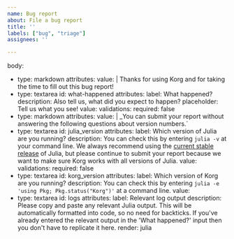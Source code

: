 ```yaml
---
name: Bug report
about: File a bug report
title: ''
labels: ["bug", "triage"]
assignees: ''

---
```

body:
  - type: markdown
    attributes:
      value: |
        Thanks for using Korg and for taking the time to fill out this bug report!
  - type: textarea
    id: what-happened
    attributes:
      label: What happened?
      description: Also tell us, what did you expect to happen?
      placeholder: Tell us what you see!
      value: 
    validations:
      required: false
  - type: markdown
    attributes:
        value: |
            _You can submit your report without answering the following questions about version numbers.`
  - type: textarea
    id: julia_version
    attributes:
      label: Which version of Julia are you running?
      description: You can check this by entering `julia -v` at your command line. We always recommend using the [current stable release](https://julialang.org/downloads/) of Julia, but please continue to submit your report because we want to make sure Korg works with all versions of Julia.
      value:
    validations:
      required: false
  - type: textarea
    id: korg_version
    attributes:
      label: Which version of Korg are you running?
      description: You can check this by entering `julia -e 'using Pkg; Pkg.status("Korg")'` at a command line.
      value:
  - type: textarea
    id: logs
    attributes:
      label: Relevant log output
      description: Please copy and paste any relevant Julia output. This will be automatically formatted into code, so no need for backticks. If you've already entered the relevant output in the 'What happened?' input then you don't have to replicate it here. 
      render: julia